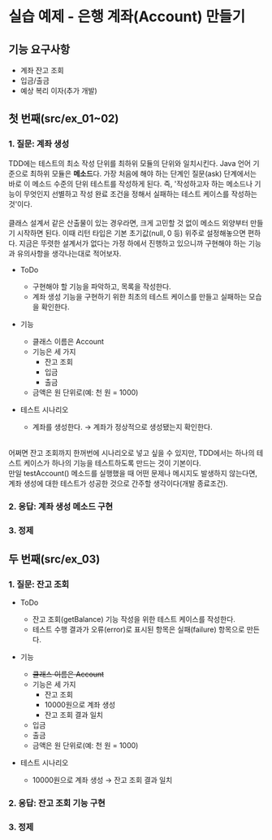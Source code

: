 실습 예제 - 은행 계좌(Account) 만들기
==============================

## 기능 요구사항
+ 계좌 잔고 조회
+ 입금/출금
+ 예상 복리 이자(추가 개발)

## 첫 번째(src/ex_01~02)

### 1. 질문: 계좌 생성
TDD에는 테스트의 최소 작성 단위를 최하위 모듈의 단위와 일치시킨다. Java 언어 기준으로 최하위 모듈은 **메소드**다. 가장 처음에 해야 하는 단계인 질문(ask) 단계에서는 바로 이 메소드 수준의 단위 테스트를 작성하게 된다. 즉, '작성하고자 하는 메소드나 기능이 무엇인지 선별하고 작성 완료 조건을 정해서 실패하는 테스트 케이스를 작성하는 것'이다.  
</br>
클래스 설계서 같은 산출물이 있는 경우라면, 크게 고민할 것 없이 메소드 외양부터 만들기 시작하면 된다. 이때 리턴 타입은 기본 초기값(null, 0 등) 위주로 설정해놓으면 편하다. 지금은 뚜렷한 설계서가 없다는 가정 하에서 진행하고 있으니까 구현해야 하는 기능과 유의사항을 생각나는대로 적어보자.  

+ ToDo
	+ 구현해야 할 기능을 파악하고, 목록을 작성한다.
	+ 계좌 생성 기능을 구현하기 위한 최초의 테스트 케이스를 만들고 실패하는 모습을 확인한다.

+ 기능
	+ 클래스 이름은 Account
	+ 기능은 세 가지
 		+ 잔고 조회
		+ 입금
		+ 출금
	+ 금액은 원 단위로(예: 천 원 = 1000)  


+ 테스트 시나리오  
	+ 계좌를 생성한다. → 계좌가 정상적으로 생성됐는지 확인한다.  
</br>
어쩌면 잔고 조회까지 한꺼번에 시나리오로 넣고 싶을 수 있지만, TDD에서는 하나의 테스트 케이스가 하나의 기능을 테스트하도록 만드는 것이 기본이다.  
</br>
만일 testAccount() 메소드를 실행했을 때 어떤 문제나 메시지도 발생하지 않는다면, 계좌 생성에 대한 테스트가 성공한 것으로 간주할 생각이다(개발 종료조건).  

### 2. 응답: 계좌 생성 메소드 구현

### 3. 정제

## 두 번째(src/ex_03)

### 1. 질문: 잔고 조회

+ ToDo
	+ 잔고 조회(getBalance) 기능 작성을 위한 테스트 케이스를 작성한다.
	+ 테스트 수행 결과가 오류(error)로 표시된 항목은 실패(failure) 항목으로 만든다.

+ 기능
	+ ~~클래스 이름은 Account~~
	+ 기능은 세 가지
		+ 잔고 조회
		+ 10000원으로 계좌 생성
		+ 잔고 조회 결과 일치
	+ 입금
	+ 출금
	+ 금액은 원 단위로(예: 천 원 = 1000)

+ 테스트 시나리오
	+ 10000원으로 계좌 생성 → 잔고 조회 결과 일치

### 2. 응답: 잔고 조회 기능 구현


### 3. 정제